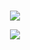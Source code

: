 <br>

<p align="center">
  <a href="#">
    <img src="https://github-readme-stats.vercel.app/api?username=Blaze7105&show_icons=true&include_all_commits=true&line_height=33&count_private=true&theme=tokyonight" />
  </a>
  
  <br>
  
<p align="center">
  <a href="#">
<img src="https://github-readme-stats.vercel.app/api/top-langs/?username=anuraghazra&layout=compact" />
    
      
<!--
**Blaze7105/Blaze7105** is a ✨ _special_ ✨ repository because its `README.md` (this file) appears on your GitHub profile.

Here are some ideas to get you started:

- 🔭 I’m currently working on ...
- 🌱 I’m currently learning ...
- 👯 I’m looking to collaborate on ...
- 🤔 I’m looking for help with ...
- 💬 Ask me about ...
- 📫 How to reach me: ...
- 😄 Pronouns: ...
- ⚡ Fun fact: ...
-->
